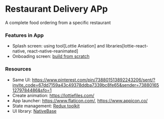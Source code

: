 # Restaurant Delivery APp

A complete food ordering from a specific restaurant


### Features in App

* Splash screen: using tool[Lottie Aniation] and libraries[lottie-react-native, react-native-reanimated]
* Onboading screen: [build from scratch](https://www.youtube.com/watch?v=r2NJJye0XnM)


### Resources

* Same UI: https://www.pinterest.com/pin/738801513892243206/sent/?invite_code=67dd7159a43c49378ddba7339bc8fe65&sender=738801651279784486&sfo=1 
* Create animation: https://lottiefiles.com/ 
* App launcher: https://www.flaticon.com/, https://www.appicon.co/
* State management: [Redux toolkit](https://redux-toolkit.js.org/introduction/getting-started)
* UI library: [NativeBase](https://docs.nativebase.io/)
